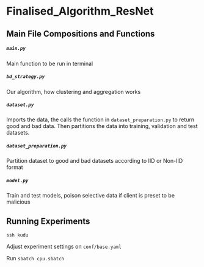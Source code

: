 # Finalised_Algorithm_ResNet

## Main File Compositions and Functions

##### `main.py`
Main function to be run in terminal

##### `bd_strategy.py`
Our algorithm, how clustering and aggregation works

##### `dataset.py`
Imports the data, the calls the function in `dataset_preparation.py` to return good and bad data. Then partitions the data into training, validation and test datasets.

##### `dataset_preparation.py`
Partition dataset to good and bad datasets according to IID or Non-IID format

##### `model.py`
Train and test models, poison selective data if client is preset to be malicious

## Running Experiments
`ssh kudu` 

Adjust experiment settings on `conf/base.yaml`

Run `sbatch cpu.sbatch`
